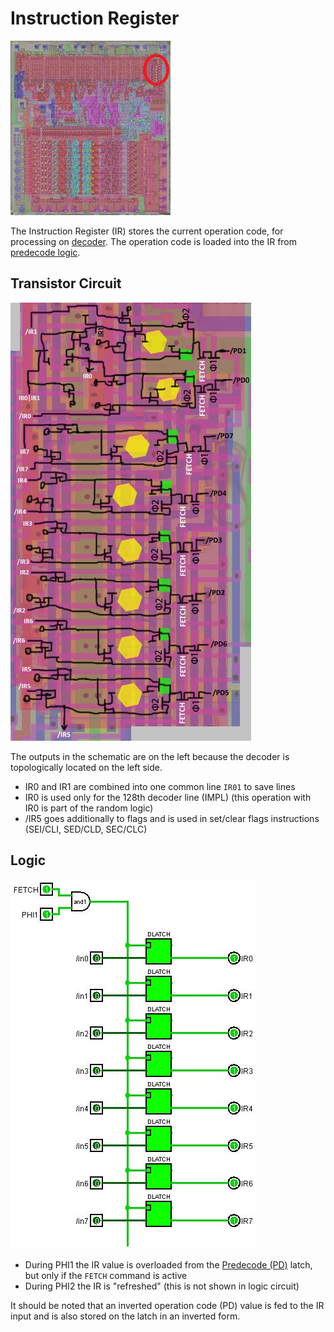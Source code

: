 # Instruction Register

![6502_locator_ir](/BreakingNESWiki/imgstore/6502_locator_ir.jpg)

The Instruction Register (IR) stores the current operation code, for processing on [decoder](decoder.md). The operation code is loaded into the IR from [predecode logic](predecode.md).

## Transistor Circuit

![ir_tran](/BreakingNESWiki/imgstore/ir_tran.jpg)

The outputs in the schematic are on the left because the decoder is topologically located on the left side.

- IR0 and IR1 are combined into one common line `IR01` to save lines
- IR0 is used only for the 128th decoder line (IMPL) (this operation with IR0 is part of the random logic)
- /IR5 goes additionally to flags and is used in set/clear flags instructions (SEI/CLI, SED/CLD, SEC/CLC)

## Logic

![ir_logic](/BreakingNESWiki/imgstore/ir_logic.jpg)

- During PHI1 the IR value is overloaded from the [Predecode (PD)](predecode.md) latch, but only if the `FETCH` command is active
- During PHI2 the IR is "refreshed" (this is not shown in logic circuit)

It should be noted that an inverted operation code (PD) value is fed to the IR input and is also stored on the latch in an inverted form.
